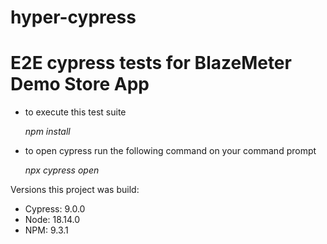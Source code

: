 # hyper-cypress

# E2E cypress tests for BlazeMeter Demo Store App

- to execute this test suite

     *npm install*

- to open cypress run the following command on your command prompt

     *npx cypress open*


Versions this project was build:
- Cypress: 9.0.0
- Node: 18.14.0
- NPM: 9.3.1
